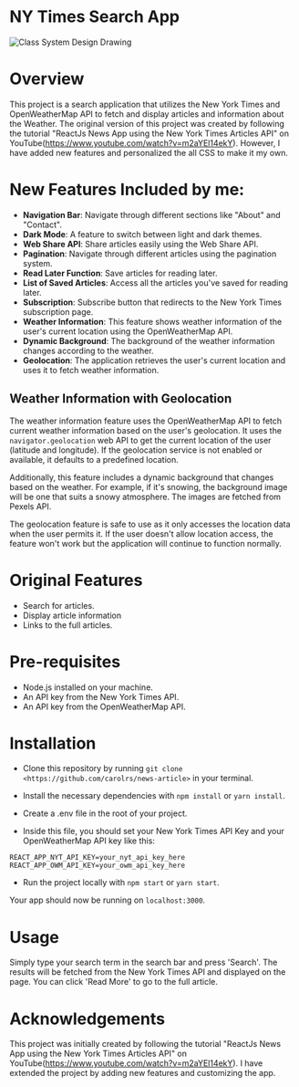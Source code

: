 # NY Times Search App

![Class System Design Drawing](docs/news-ny.gif?raw=true "News")

# Overview
This project is a search application that utilizes the New York Times and OpenWeatherMap API to fetch and display articles and information about the Weather. The original version of this project was created by following the tutorial "ReactJs News App using the New York Times Articles API" on YouTube(https://www.youtube.com/watch?v=m2aYEl14ekY). However, I have added new features and personalized the all CSS to make it my own.

# New Features Included by me:

- **Navigation Bar**: Navigate through different sections like "About" and "Contact".
- **Dark Mode**: A feature to switch between light and dark themes.
- **Web Share API**: Share articles easily using the Web Share API.
- **Pagination**: Navigate through different articles using the pagination system.
- **Read Later Function**: Save articles for reading later.
- **List of Saved Articles**: Access all the articles you've saved for reading later.
- **Subscription**: Subscribe button that redirects to the New York Times subscription page.
- **Weather Information**: This feature shows weather information of the user's current location using the OpenWeatherMap API.
- **Dynamic Background**: The background of the weather information changes according to the weather.
- **Geolocation**: The application retrieves the user's current location and uses it to fetch weather information.

## Weather Information with Geolocation

The weather information feature uses the OpenWeatherMap API to fetch current weather information based on the user's geolocation. It uses the `navigator.geolocation` web API to get the current location of the user (latitude and longitude). If the geolocation service is not enabled or available, it defaults to a predefined location.

Additionally, this feature includes a dynamic background that changes based on the weather. For example, if it's snowing, the background image will be one that suits a snowy atmosphere. The images are fetched from Pexels API.

The geolocation feature is safe to use as it only accesses the location data when the user permits it. If the user doesn't allow location access, the feature won't work but the application will continue to function normally.

# Original Features 

* Search for articles.
* Display article information 
* Links to the full articles.

# Pre-requisites
* Node.js installed on your machine.
* An API key from the New York Times API.
* An API key from the OpenWeatherMap API.

# Installation
* Clone this repository by running `git clone <https://github.com/carolrs/news-article>` in your terminal.

* Install the necessary dependencies with `npm install` or `yarn install`.

* Create a .env file in the root of your project.

* Inside this file, you should set your New York Times API Key and your OpenWeatherMap API key like this:

```
REACT_APP_NYT_API_KEY=your_nyt_api_key_here
REACT_APP_OWM_API_KEY=your_owm_api_key_here
```

* Run the project locally with `npm start` or `yarn start`.

Your app should now be running on `localhost:3000`.

# Usage

Simply type your search term in the search bar and press 'Search'. The results will be fetched from the New York Times API and displayed on the page. You can click 'Read More' to go to the full article.

# Acknowledgements

This project was initially created by following the tutorial "ReactJs News App using the New York Times Articles API" on YouTube(https://www.youtube.com/watch?v=m2aYEl14ekY). I have extended the project by adding new features and customizing the app.

